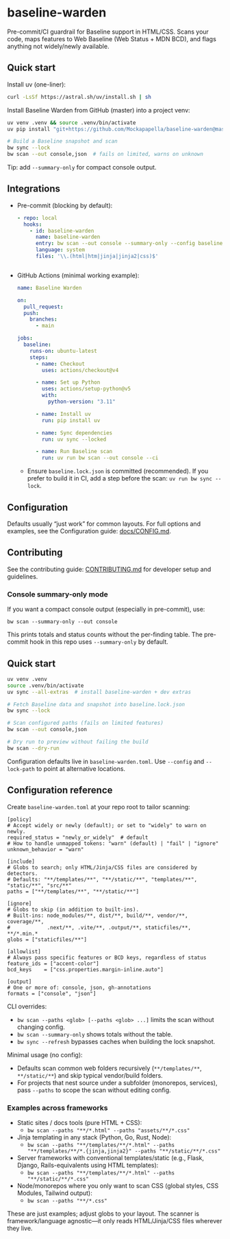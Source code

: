 # baseline-warden

Pre-commit/CI guardrail for Baseline support in HTML/CSS. Scans your code, maps features to Web Baseline (Web Status + MDN BCD), and flags anything not widely/newly available.

## Quick start

Install uv (one-liner):

```bash
curl -LsSf https://astral.sh/uv/install.sh | sh
```

Install Baseline Warden from GitHub (master) into a project venv:

```bash
uv venv .venv && source .venv/bin/activate
uv pip install "git+https://github.com/Mockapapella/baseline-warden@master"

# Build a Baseline snapshot and scan
bw sync --lock
bw scan --out console,json  # fails on limited, warns on unknown
```

Tip: add `--summary-only` for compact console output.

## Integrations

- Pre-commit (blocking by default):
  ```yaml
  - repo: local
    hooks:
      - id: baseline-warden
        name: baseline-warden
        entry: bw scan --out console --summary-only --config baseline-warden.toml
        language: system
        files: '\\.(html|htm|jinja|jinja2|css)$'
  ```
  ```

- GitHub Actions (minimal working example):
  ```yaml
  name: Baseline Warden

  on:
    pull_request:
    push:
      branches:
        - main

  jobs:
    baseline:
      runs-on: ubuntu-latest
      steps:
        - name: Checkout
          uses: actions/checkout@v4

        - name: Set up Python
          uses: actions/setup-python@v5
          with:
            python-version: "3.11"

        - name: Install uv
          run: pip install uv

        - name: Sync dependencies
          run: uv sync --locked

        - name: Run Baseline scan
          run: uv run bw scan --out console --ci
  ```
  - Ensure `baseline.lock.json` is committed (recommended). If you prefer to build it in CI, add a step before the scan: `uv run bw sync --lock`.

## Configuration

Defaults usually “just work” for common layouts. For full options and examples, see the Configuration guide: [docs/CONFIG.md](docs/CONFIG.md).

## Contributing

See the contributing guide: [CONTRIBUTING.md](CONTRIBUTING.md) for developer setup and guidelines.



### Console summary-only mode

If you want a compact console output (especially in pre-commit), use:

```
bw scan --summary-only --out console
```

This prints totals and status counts without the per-finding table. The pre-commit hook in this repo uses `--summary-only` by default.

## Quick start

```bash
uv venv .venv
source .venv/bin/activate
uv sync --all-extras  # install baseline-warden + dev extras

# Fetch Baseline data and snapshot into baseline.lock.json
bw sync --lock

# Scan configured paths (fails on limited features)
bw scan --out console,json

# Dry run to preview without failing the build
bw scan --dry-run
```

Configuration defaults live in `baseline-warden.toml`. Use `--config` and `--lock-path` to point at alternative locations.

## Configuration reference

Create `baseline-warden.toml` at your repo root to tailor scanning:

```
[policy]
# Accept widely or newly (default); or set to "widely" to warn on newly.
required_status = "newly_or_widely"  # default
# How to handle unmapped tokens: "warn" (default) | "fail" | "ignore"
unknown_behavior = "warn"

[include]
# Globs to search; only HTML/Jinja/CSS files are considered by detectors.
# Defaults: "**/templates/**", "**/static/**", "templates/**", "static/**", "src/**"
paths = ["**/templates/**", "**/static/**"]

[ignore]
# Globs to skip (in addition to built-ins).
# Built-ins: node_modules/**, dist/**, build/**, vendor/**, coverage/**,
#            .next/**, .vite/**, .output/**, staticfiles/**, **/*.min.*
globs = ["staticfiles/**"]

[allowlist]
# Always pass specific features or BCD keys, regardless of status
feature_ids = ["accent-color"]
bcd_keys    = ["css.properties.margin-inline.auto"]

[output]
# One or more of: console, json, gh-annotations
formats = ["console", "json"]
```

CLI overrides:
- `bw scan --paths <glob> [--paths <glob> ...]` limits the scan without changing config.
- `bw scan --summary-only` shows totals without the table.
- `bw sync --refresh` bypasses caches when building the lock snapshot.

Minimal usage (no config):
- Defaults scan common web folders recursively (`**/templates/**`, `**/static/**`) and skip typical vendor/build folders.
- For projects that nest source under a subfolder (monorepos, services), pass `--paths` to scope the scan without editing config.

### Examples across frameworks

- Static sites / docs tools (pure HTML + CSS):
  - `bw scan --paths "**/*.html" --paths "assets/**/*.css"`
- Jinja templating in any stack (Python, Go, Rust, Node):
  - `bw scan --paths "**/templates/**/*.html" --paths "**/templates/**/*.{jinja,jinja2}" --paths "**/static/**/*.css"`
- Server frameworks with conventional templates/static (e.g., Flask, Django, Rails-equivalents using HTML templates):
  - `bw scan --paths "**/templates/**/*.html" --paths "**/static/**/*.css"`
- Node/monorepos where you only want to scan CSS (global styles, CSS Modules, Tailwind output):
  - `bw scan --paths "**/*.css"`

These are just examples; adjust globs to your layout. The scanner is framework/language agnostic—it only reads HTML/Jinja/CSS files wherever they live.
